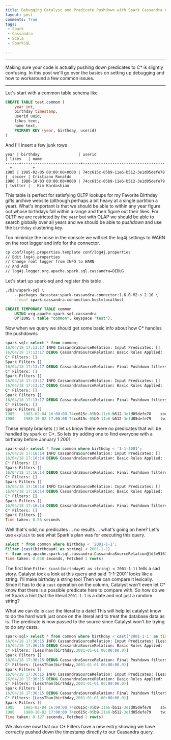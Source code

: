 ```yaml
---
title: Debugging Catalyst and Predicate Pushdown with Spark Cassandra Connector
layout: post
comments: True
tags:
 - Spark
 - Cassandra
 - Scala
 - SparkSQL
 
---
```


---
Making sure your code is actually pushing down predicates to C* is slightly confusing. In this
post we'll go over the basics on setting up debugging and how to workaround a few common issues.


---

Let's start with a common table schema like 

```sql
CREATE TABLE test.common (
    year int,
    birthday timestamp,
    userid uuid,
    likes text,
    name text,
    PRIMARY KEY (year, birthday, userid)
)
```

And I'll insert a few junk rows

    year | birthday                 | userid                               | likes   | name
    ------+--------------------------+--------------------------------------+---------+-------------------
    1985 | 1985-02-05 00:00:00+0000 | 74cc615c-05b9-11e6-b512-3e1d05defe78 |  soccer | Cristiano Ronaldo
    1980 | 1980-10-03 00:00:00+0000 | 74cc615c-05b9-11e6-b512-3e1d05defe79 | twitter |   Kim Kardashian

This table is perfect for satisfying OLTP lookups for my Favorite Birthday gifts archive website 
(although perhaps a bit heavy at a single partition a year). What's important is that we should 
be able to within any year figure out whose birthdays fall within a range and then figure out
their likes. For OLTP we are restricted by the `year` but with OLAP we should be able to search
globally over all years and we should be able to *pushdown* and use the `birthday` clustering key.

Too minimize the noise in the console we will set the log4j settings to WARN on the root logger
and info for the connector.

```sh
cp conf/log4j.properties.template conf/log4j.properties
// Edit log4j.properties
// Change root logger from INFO to WARN 
// And Add
// log4j.logger.org.apache.spark.sql.cassandra=DEBUG

```

Let's start up spark-sql and register this table

```sh
./bin/spark-sql \   
    --packages datastax:spark-cassandra-connector:1.6.0-M2-s_2.10 \
    --conf spark.cassandra.connection.host=localhost
```

```sql
CREATE TEMPORARY TABLE common 
    USING org.apache.spark.sql.cassandra 
    OPTIONS ( table "common", keyspace "test");
```

Now when we query we should get some basic info about how C* handles the pushdowns

```sql
spark-sql> select * from common;
16/04/18 17:13:17 INFO CassandraSourceRelation: Input Predicates: []
16/04/18 17:13:17 DEBUG CassandraSourceRelation: Basic Rules Applied:
C* Filters: []
Spark Filters []
16/04/18 17:13:17 DEBUG CassandraSourceRelation: Final Pushdown filters:
C* Filters: []
Spark Filters []
16/04/18 17:13:17 INFO CassandraSourceRelation: Input Predicates: []
16/04/18 17:13:17 DEBUG CassandraSourceRelation: Basic Rules Applied:
C* Filters: []
Spark Filters []
16/04/18 17:13:17 DEBUG CassandraSourceRelation: Final Pushdown filters:
C* Filters: []
Spark Filters []
1985	1985-02-04 16:00:00	74cc615c-05b9-11e6-b512-3e1d05defe78	soccer	Cristiano Ronaldo
1980	1980-10-02 17:00:00	74cc615c-05b9-11e6-b512-3e1d05defe79	twitter	Kim Kardashian
```

These empty brackets `[]` let us know there were no predicates that will be handled by spark
or C*. So lets try adding one to find everyone with a birthday before January 1 2001;

```sql
spark-sql> select * from common where birthday < '1-1-2001';
16/04/18 17:16:14 INFO CassandraSourceRelation: Input Predicates: []
16/04/18 17:16:14 DEBUG CassandraSourceRelation: Basic Rules Applied:
C* Filters: []
Spark Filters []
16/04/18 17:16:14 DEBUG CassandraSourceRelation: Final Pushdown filters:
C* Filters: []
Spark Filters []
16/04/18 17:16:14 INFO CassandraSourceRelation: Input Predicates: []
16/04/18 17:16:14 DEBUG CassandraSourceRelation: Basic Rules Applied:
C* Filters: []
Spark Filters []
16/04/18 17:16:14 DEBUG CassandraSourceRelation: Final Pushdown filters:
C* Filters: []
Spark Filters []
Time taken: 0.56 seconds                                                                                     
```

Well that's odd, no predicates ... no results ... what's going on here? 
Let's use `explain` to see what Spark's plan was for executing this query.

```sql
select * from common where birthday < '2001-1-1';
Filter (cast(birthday#1 as string) < 2001-1-1)
+- Scan org.apache.spark.sql.cassandra.CassandraSourceRelation@3d3e9163[year#0,birthday#1,userid#2,likes#3,name#4]
Time taken: 0.058 seconds, Fetched 3 row(s)
```

The first line `Filter (cast(birthday#1 as string) < 2001-1-1)` tells a sad story. Catalyst took
a look at this query and said '1-1-2001' looks like a string. I'll make birthday a string too! Then
we can compare it lexically. Since it has to do a `cast` operation on the column, Catalyst won't
even let C* know that there is a possible predicate here to compare with. So how do we let
Spark a hint that the literal `2001-1-1` is a date and not just a random string? 

What we can do is `cast` the literal to a date! This will help let catalyst know to do the hard work
just once on the literal and to treat the database data as is. The predicate is now passed to the 
source since Catalyst won't be trying to do any casts.

```sql
spark-sql> select * from common where birthday < cast('2001-1-1' as timestamp);
16/04/18 17:36:15 INFO CassandraSourceRelation: Input Predicates: [LessThan(birthday,2001-01-01 00:00:00.0)]
16/04/18 17:36:15 DEBUG CassandraSourceRelation: Basic Rules Applied:
C* Filters: [LessThan(birthday,2001-01-01 00:00:00.0)]
Spark Filters []
16/04/18 17:36:15 DEBUG CassandraSourceRelation: Final Pushdown filters:
C* Filters: [LessThan(birthday,2001-01-01 00:00:00.0)]
Spark Filters []
16/04/18 17:36:15 INFO CassandraSourceRelation: Input Predicates: [LessThan(birthday,2001-01-01 00:00:00.0)]
16/04/18 17:36:15 DEBUG CassandraSourceRelation: Basic Rules Applied:
C* Filters: [LessThan(birthday,2001-01-01 00:00:00.0)]
Spark Filters []
16/04/18 17:36:15 DEBUG CassandraSourceRelation: Final Pushdown filters:
C* Filters: [LessThan(birthday,2001-01-01 00:00:00.0)]
Spark Filters []
1985	1985-02-04 16:00:00	74cc615c-05b9-11e6-b512-3e1d05defe78	soccer	Cristiano Ronaldo
1980	1980-10-02 17:00:00	74cc615c-05b9-11e6-b512-3e1d05defe79	twitter	Kim Kardashian
Time taken: 0.127 seconds, Fetched 2 row(s)
```

We also see now that our C* Filters have a new entry showing we have correctly pushed down the
timestamp directly to our Cassandra query.




